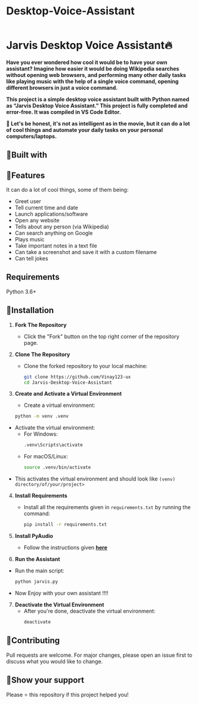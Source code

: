 # Desktop-Voice-Assistant

<img src="https://giffiles.alphacoders.com/212/212508.gif" alt="">

# Jarvis Desktop Voice Assistant🔥

**Have you ever wondered how cool it would be to have your own assistant? Imagine how easier it would be doing Wikipedia searches without opening web browsers, and performing many other daily tasks like playing music with the help of a single voice command, opening different browsers in just a voice command.**

**This project is a simple desktop voice assistant built with Python named as “Jarvis Desktop Voice Assistant.” This project is fully completed and error-free. It was compiled in VS Code Editor.**

**🔸 Let's be honest, it's not as intelligent as in the movie, but it can do a lot of cool things and automate your daily tasks on your personal computers/laptops.**

## 📌Built with



## 📌Features

It can do a lot of cool things, some of them being:

- Greet user
- Tell current time and date
- Launch applications/software
- Open any website
- Tells about any person (via Wikipedia)
- Can search anything on Google
- Plays music
- Take important notes in a text file
- Can take a screenshot and save it with a custom filename
- Can tell jokes

## Requirements

Python 3.6+

## 📌Installation

1. **Fork The Repository**

   - Click the "Fork" button on the top right corner of the repository page.

2. **Clone The Repository**

   - Clone the forked repository to your local machine:
     ```bash
     git clone https://github.com/Vinay123-ux
     cd Jarvis-Desktop-Voice-Assistant
     ```

3. **Create and Activate a Virtual Environment**

   - Create a virtual environment:

   ```bash
   python -m venv .venv
   ```

- Activate the virtual environment:
  - For Windows:
    ```bash
    .venv\Scripts\activate
    ```
  - For macOS/Linux:
    ```bash
    source .venv/bin/activate
    ```
- This activates the virtual environment and should look like `(venv) directory/of/your/project>`

4. **Install Requirements**

   - Install all the requirements given in `requirements.txt` by running the command:
     ```bash
     pip install -r requirements.txt
     ```

5. **Install PyAudio**

   - Follow the instructions given **[here](https://stackoverflow.com/questions/52283840/i-cant-install-pyaudio-on-windows-how-to-solve-error-microsoft-visual-c-14)**

6. **Run the Assistant**

- Run the main script:
  ```bash
  python jarvis.py
  ```
- Now Enjoy with your own assistant !!!!

7. **Deactivate the Virtual Environment**
   - After you're done, deactivate the virtual environment:
     ```bash
     deactivate
     ```

## 📌Contributing

Pull requests are welcome. For major changes, please open an issue first to discuss what you would like to change.

## 📌Show your support

Please ⭐️ this repository if this project helped you!

##
